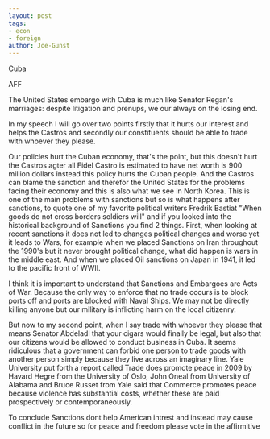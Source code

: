 ```yaml
---
layout: post
tags: 
- econ 
- foreign
author: Joe-Gunst
---
```

Cuba

AFF

The United States embargo with Cuba is much like Senator Regan's marriages: despite litigation and prenups, we our always on the losing end.

In my speech I will go over two points firstly that it hurts our interest and helps the Castros and secondly our constituents should be able to trade with whoever they please.

Our policies hurt the Cuban economy, that's the point, but this doesn't hurt the Castros agter all Fidel Castro is estimated to have net worth is 900 million dollars instead this policy hurts the Cuban people. And the Castros can blame the sanction and therefor the United States for the problems facing their economy and this is also what we see in North Korea. This is one of the main problems with sanctions but so is what happens after sanctions, to quote one of my favorite political writers Fredrik Bastiat "When goods do not cross borders soldiers will" and if you looked into the historical background of Sanctions you find 2 things. First, when looking at recent sanctions it does not led to changes political changes and worse yet it leads to Wars, for example when we placed Sanctions on Iran throughout the 1990's but it never brought political change, what did happen is wars in the middle east. And when we placed Oil sanctions on Japan in 1941, it led to the pacific front of WWII.

I think it is important to understand that Sanctions and Embargoes are Acts of War. Because the only way to enforce that no trade occurs is to block ports off and ports are blocked with Naval Ships. We may not be directly killing anyone but our military is inflicting harm on the local citizenry.

But now to my second point, when I say trade with whoever they please that means Senator Abdeladl that your cigars would finally be legal, but also that our citizens would be allowed to conduct business in Cuba. It seems ridiculous that a government can forbid one person to trade goods with another person simply because they live across an imaginary line. Yale University put forth a report called Trade does promote peace in 2009 by Havard Hegre from the University of Oslo, John Oneal from University of Alabama and Bruce Russet from Yale said that Commerce promotes peace because violence has substantial costs, whether these are paid prospectively or contemporaneously.

To conclude Sanctions dont help American intrest and instead may cause conflict in the future so for peace and freedom please vote in the affirmitive
